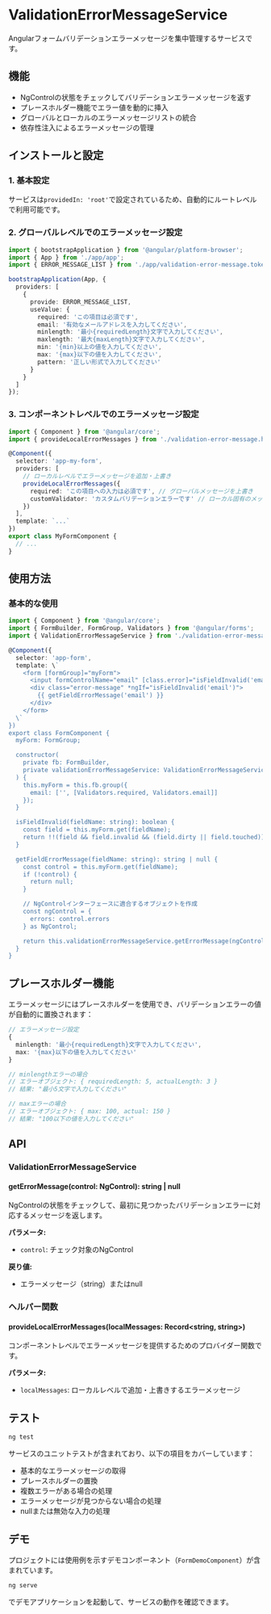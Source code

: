 # ValidationErrorMessageService

Angularフォームバリデーションエラーメッセージを集中管理するサービスです。

## 機能

- NgControlの状態をチェックしてバリデーションエラーメッセージを返す
- プレースホルダー機能でエラー値を動的に挿入
- グローバルとローカルのエラーメッセージリストの統合
- 依存性注入によるエラーメッセージの管理

## インストールと設定

### 1. 基本設定

サービスは`providedIn: 'root'`で設定されているため、自動的にルートレベルで利用可能です。

### 2. グローバルレベルでのエラーメッセージ設定

```typescript
import { bootstrapApplication } from '@angular/platform-browser';
import { App } from './app/app';
import { ERROR_MESSAGE_LIST } from './app/validation-error-message.token';

bootstrapApplication(App, {
  providers: [
    {
      provide: ERROR_MESSAGE_LIST,
      useValue: {
        required: 'この項目は必須です',
        email: '有効なメールアドレスを入力してください',
        minlength: '最小{requiredLength}文字で入力してください',
        maxlength: '最大{maxLength}文字で入力してください',
        min: '{min}以上の値を入力してください',
        max: '{max}以下の値を入力してください',
        pattern: '正しい形式で入力してください'
      }
    }
  ]
});
```

### 3. コンポーネントレベルでのエラーメッセージ設定

```typescript
import { Component } from '@angular/core';
import { provideLocalErrorMessages } from './validation-error-message.helpers';

@Component({
  selector: 'app-my-form',
  providers: [
    // ローカルレベルでエラーメッセージを追加・上書き
    provideLocalErrorMessages({
      required: 'この項目への入力は必須です', // グローバルメッセージを上書き
      customValidator: 'カスタムバリデーションエラーです' // ローカル固有のメッセージを追加
    })
  ],
  template: `...`
})
export class MyFormComponent {
  // ...
}
```

## 使用方法

### 基本的な使用

```typescript
import { Component } from '@angular/core';
import { FormBuilder, FormGroup, Validators } from '@angular/forms';
import { ValidationErrorMessageService } from './validation-error-message.service';

@Component({
  selector: 'app-form',
  template: \`
    <form [formGroup]="myForm">
      <input formControlName="email" [class.error]="isFieldInvalid('email')">
      <div class="error-message" *ngIf="isFieldInvalid('email')">
        {{ getFieldErrorMessage('email') }}
      </div>
    </form>
  \`
})
export class FormComponent {
  myForm: FormGroup;

  constructor(
    private fb: FormBuilder,
    private validationErrorMessageService: ValidationErrorMessageService
  ) {
    this.myForm = this.fb.group({
      email: ['', [Validators.required, Validators.email]]
    });
  }

  isFieldInvalid(fieldName: string): boolean {
    const field = this.myForm.get(fieldName);
    return !!(field && field.invalid && (field.dirty || field.touched));
  }

  getFieldErrorMessage(fieldName: string): string | null {
    const control = this.myForm.get(fieldName);
    if (!control) {
      return null;
    }

    // NgControlインターフェースに適合するオブジェクトを作成
    const ngControl = {
      errors: control.errors
    } as NgControl;

    return this.validationErrorMessageService.getErrorMessage(ngControl);
  }
}
```

## プレースホルダー機能

エラーメッセージにはプレースホルダーを使用でき、バリデーションエラーの値が自動的に置換されます：

```typescript
// エラーメッセージ設定
{
  minlength: '最小{requiredLength}文字で入力してください',
  max: '{max}以下の値を入力してください'
}

// minlengthエラーの場合
// エラーオブジェクト: { requiredLength: 5, actualLength: 3 }
// 結果: "最小5文字で入力してください"

// maxエラーの場合  
// エラーオブジェクト: { max: 100, actual: 150 }
// 結果: "100以下の値を入力してください"
```

## API

### ValidationErrorMessageService

#### getErrorMessage(control: NgControl): string | null

NgControlの状態をチェックして、最初に見つかったバリデーションエラーに対応するメッセージを返します。

**パラメータ:**
- `control`: チェック対象のNgControl

**戻り値:**
- エラーメッセージ（string）またはnull

### ヘルパー関数

#### provideLocalErrorMessages(localMessages: Record<string, string>)

コンポーネントレベルでエラーメッセージを提供するためのプロバイダー関数です。

**パラメータ:**
- `localMessages`: ローカルレベルで追加・上書きするエラーメッセージ

## テスト

```bash
ng test
```

サービスのユニットテストが含まれており、以下の項目をカバーしています：

- 基本的なエラーメッセージの取得
- プレースホルダーの置換
- 複数エラーがある場合の処理
- エラーメッセージが見つからない場合の処理
- nullまたは無効な入力の処理

## デモ

プロジェクトには使用例を示すデモコンポーネント（`FormDemoComponent`）が含まれています。

```bash
ng serve
```

でデモアプリケーションを起動して、サービスの動作を確認できます。
